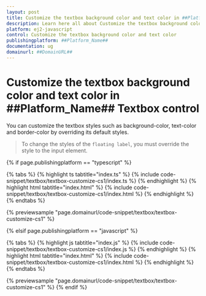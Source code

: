 ```yaml
---
layout: post
title: Customize the textbox background color and text color in ##Platform_Name## Textbox control | Syncfusion
description: Learn here all about Customize the textbox background color and text color in Syncfusion ##Platform_Name## Textbox control of Syncfusion Essential JS 2 and more.
platform: ej2-javascript
control: Customize the textbox background color and text color 
publishingplatform: ##Platform_Name##
documentation: ug
domainurl: ##DomainURL##
---
```


# Customize the textbox background color and text color in ##Platform_Name## Textbox control

You can customize the textbox styles such as background-color, text-color and border-color by overriding its default styles.

> To change the styles of the `floating label`, you must override the style to the input element.

{% if page.publishingplatform == "typescript" %}

 {% tabs %}
{% highlight ts tabtitle="index.ts" %}
{% include code-snippet/textbox/textbox-customize-cs1/index.ts %}
{% endhighlight %}
{% highlight html tabtitle="index.html" %}
{% include code-snippet/textbox/textbox-customize-cs1/index.html %}
{% endhighlight %}
{% endtabs %}
        
{% previewsample "page.domainurl/code-snippet/textbox/textbox-customize-cs1" %}

{% elsif page.publishingplatform == "javascript" %}

{% tabs %}
{% highlight js tabtitle="index.js" %}
{% include code-snippet/textbox/textbox-customize-cs1/index.js %}
{% endhighlight %}
{% highlight html tabtitle="index.html" %}
{% include code-snippet/textbox/textbox-customize-cs1/index.html %}
{% endhighlight %}
{% endtabs %}

{% previewsample "page.domainurl/code-snippet/textbox/textbox-customize-cs1" %}
{% endif %}
